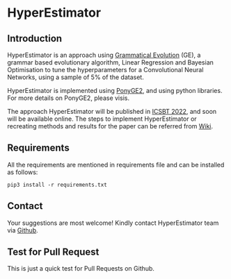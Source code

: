 # HyperEstimator

## Introduction
HyperEstimator is an approach using [Grammatical Evolution](https://en.wikipedia.org/wiki/Grammatical_evolution) (GE), a grammar based evolutionary algorithm, Linear Regression and Bayesian Optimisation to tune the hyperparameters for a Convolutional Neural Networks, using a sample of 5% of the dataset. 

HyperEstimator is implemented using [PonyGE2](https://github.com/PonyGE/PonyGE2), and using python libraries. For more details on PonyGE2, please visis.

The approach HyperEstimator will be published in [ICSBT 2022](https://icsbt.scitevents.org/), and soon will be available online. The steps to implement HyperEstimator or recreating methods and results for the paper can be referred from [Wiki](https://github.com/gauriivaidya/HyperEstimator/wiki).

## Requirements
All the requirements are mentioned in requirements file and can be installed as follows:
```
pip3 install -r requirements.txt
```
## Contact
Your suggestions are most welcome! 
Kindly contact HyperEstimator team via [Github](https://github.com/gauriivaidya/HyperEstimator/issues).

## Test for Pull Request
This is just a quick test for Pull Requests on Github.
